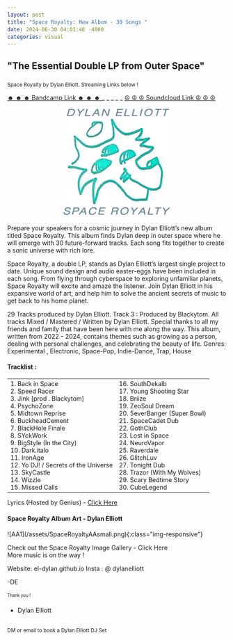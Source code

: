 ```yaml
---
layout: post
title: "Space Royalty: New Album - 30 Songs "
date: 2024-06-30 04:01:46 -4000
categories: visual
---
```


<h2>"The Essential Double LP from Outer Space"  </h2>
<sub>  Space Royalty by Dylan Elliott. Streaming Links below ! 
</sub>

[☻ ☻ ☻  Bandcamp Link ☻ ☻ ☻ ](https://dylanelliott.bandcamp.com/album/space-royalty)   _ _  _  _ _        [☮ ☮ ☮ Soundcloud Link ☮ ☮ ☮ ](https://soundcloud.com/poweredup/sets/spaceroyalty) 
<p style="text-align: center;">
  <img src="/assets/SpaceRoyaltyAAsmall.png" alt="AA1" class="img-responsive" style="width: 50%;">
</p>

Prepare your speakers for a cosmic journey in Dylan Elliott’s new album titled Space Royalty. This album finds Dylan deep in outer space where he will emerge with 30 future-forward tracks. Each song fits together to create a sonic universe with rich lore. 

Space Royalty, a double LP, stands as Dylan Elliott’s largest single project to date. Unique sound design and audio easter-eggs have been included in each song. From flying through cyberspace to exploring unfamiliar planets, Space Royalty will excite and amaze the listener. Join Dylan Elliott in his expansive world of art, and help him to solve the ancient secrets of music to get back to his home planet. 

29 Tracks produced by Dylan Elliott. Track 3 : Produced by Blackytom. All tracks Mixed / Mastered / Written by Dylan Elliott. Special thanks to all my friends and family that have been here with me along the way. This album, written from 2022 - 2024, contains themes such as growing as a person, dealing with personal challenges, and celebrating the beauty of life. Genres: Experimental , Electronic, Space-Pop, Indie-Dance, Trap, House

<h4>Tracklist : </h4>
<table style="width:100%">
  <tr>
    <td>
1. Back in Space <br>
2. Speed Racer <br>
3. Jink [prod . Blackytom]  <br>
4. PsychoZone  <br>
5. Midtown Reprise  <br>
6. BuckheadCement <br>
7. BlackHole Finale <br>
8. SYckWork <br>
9. BigStyle (In the City) <br>
10. Dark.italo <br>
11. IronAge <br>
12. Yo DJ! / Secrets of the Universe <br>
13. SkyCastle <br>
14. Wizzle <br>
15. Missed Calls<br> 
 </td>
    <td>
16. SouthDekalb <br> 
17. Young Shooting Star <br> 
18. Briize <br> 
19. ZeoSoul Dream <br> 
20. 5everBanger (Super Bowl) <br> 
21. SpaceCadet Dub <br> 
22. GothClub <br> 
23. Lost in Space <br> 
24. NeuroVapor <br> 
25. Raverdale <br> 
26. GlitchLuv <br> 
27. Tonight Dub <br> 
28. Trazor (With My Wolves) <br> 
29. Scary Bedtime Story <br> 
30. CubeLegend 
  </td>
  </tr>
</table>

Lyrics (Hosted by Genius) - [Click Here ](https://genius.com/albums/Dylan-elliott/Space-royalty)
<h4>Space Royalty Album Art - Dylan Elliott  </h4>
![AA1](/assets/SpaceRoyaltyAAsmall.png){:class="img-responsive"}

Check out the Space Royalty Image Gallery - Click Here 
<br>
More music is on the way !

Website: el-dylan.github.io
Insta : @ dylanelliott

-DE

<sub><sup>Thank you !
<br>
- Dylan Elliott 
<br>
<sup>DM or email to book a Dylan Elliott DJ Set<sub>